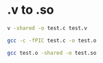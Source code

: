 # .v to .so

```bash
v -shared -o test.c test.v

gcc -c -fPIC test.c -o test.o

gcc test.o -shared -o test.so

```


